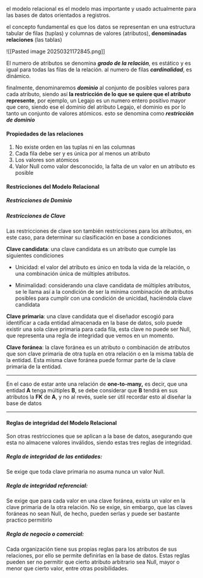 el modelo relacional es el modelo mas importante y usado actualmente para las bases de datos orientados a registros.

el concepto fundamental es que los datos se representan en una estructura tabular de filas (tuplas) y columnas de valores (atributos), **denominadas relaciones** (las tablas)

![[Pasted image 20250321172845.png]]

El numero de atributos se denomina ***grado de la relación***, es estático y es igual para todas las filas de la relación. al numero de filas ***cardinalidad***, es dinámico.

finalmente, denominaremos ***dominio*** al conjunto de posibles valores para cada atributo, siendo así **la restricción de lo que se quiere que el atributo represente**, 
por ejemplo, un Legajo es un numero entero positivo mayor que cero, siendo ese el dominio del atributo Legajo, el dominio es por lo tanto un conjunto de valores atómicos. esto se denomina como ***restricción de dominio*** 

#### Propiedades de las relaciones

1. No existe orden en las tuplas ni en las columnas
2. Cada fila debe ser y es única por al menos un atributo
3. Los valores son atómicos
4. Valor Null como valor desconocido, la falta de un valor en un atributo es posible

#### Restricciones del Modelo Relacional 

##### Restricciones de Dominio

##### Restricciones de Clave

Las restricciones de clave son también restricciones para los atributos, en este caso, para determinar su clasificación en base a condiciones

**Clave candidata**: una clave candidata es un atributo que cumple las siguientes condiciones 

* Unicidad: el valor del atributo es único en toda la vida de la relación, o una combinación única de múltiples atributos.

* Minimalidad: considerando una clave candidata de múltiples atributos, se le llama así a la condición de ser la mínima combinación de atributos posibles para cumplir con una condición de unicidad, haciéndola clave candidata

**Clave primaria**: una clave candidata que el diseñador escogió para identificar a cada entidad almacenada en la base de datos, solo puede existir una sola clave primaria para cada fila, esta clave no puede ser Null, que representa una regla de integridad que vemos en un momento.

**Clave foránea**: la clave foránea es un atributo o combinación de atributos que son clave primaria de otra tupla en otra relación o en la misma tabla de la entidad. Esta misma clave foránea puede formar parte de la clave primaria de la entidad.

---
En el caso de estar ante una relación de **one-to-many,** es decir, que una entidad **A** tenga múltiples **B**, se debe considerar que **B** tendrá en sus atributos la **FK** de **A**, y no al revés, suele ser útil recordar esto al diseñar la base de datos

---


#### Reglas de integridad del Modelo Relacional 

Son otras restricciones que se aplican a la base de datos, asegurando que esta no almacene valores inválidos, siendo estas tres reglas de integridad.

##### Regla de integridad de las entidades:
Se exige que toda clave primaria no asuma nunca un valor Null.

##### Regla de integridad referencial:
Se exige que para cada valor en una clave foránea, exista un valor en la clave primaria de la otra relación. No se exige, sin embargo, que las claves foráneas no sean Null, de hecho, pueden serlas y puede ser bastante practico permitirlo

##### Regla de negocio o comercial: 
Cada organización tiene sus propias reglas para los atributos de sus relaciones, por ello se permite definirlas en la base de datos. Estas reglas pueden ser no permitir que cierto atributo arbitrario sea Null, mayor o menor que cierto valor, entre otras posibilidades.
